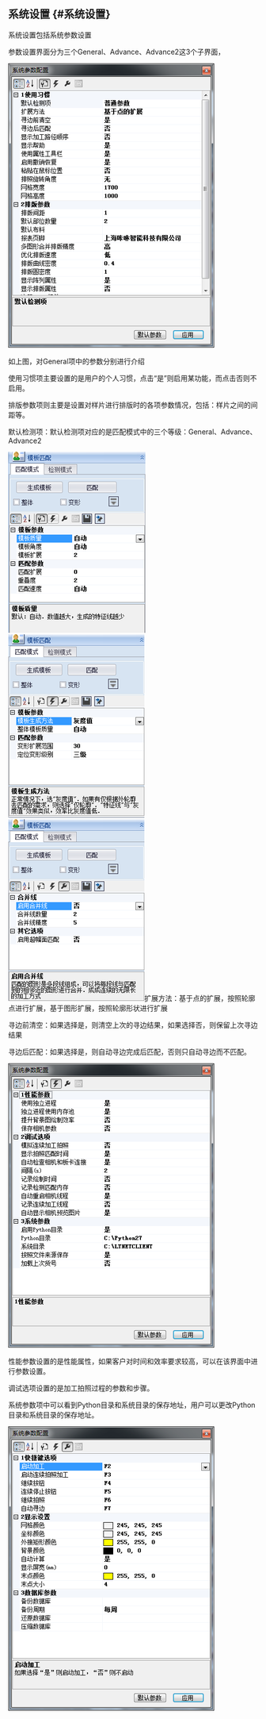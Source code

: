 ## 系统设置 {#系统设置}

系统设置包括系统参数设置

参数设置界面分为三个General、Advance、Advance2这3个子界面，

![](/assets/系统参数设置1.png)

如上图，对General项中的参数分别进行介绍

使用习惯项主要设置的是用户的个人习惯，点击“是”则启用某功能，而点击否则不启用。

排版参数项则主要是设置对样片进行排版时的各项参数情况，包括：样片之间的间距等。

默认检测项：默认检测项对应的是匹配模式中的三个等级：General、Advance、Advance2

![](/assets/默认检测项1.png)![](/assets/默认检测项2.png)![](/assets/默认检测项3.png)扩展方法：基于点的扩展，按照轮廓点进行扩展，基于图形扩展，按照轮廓形状进行扩展

寻边前清空：如果选择是，则清空上次的寻边结果，如果选择否，则保留上次寻边结果

寻边后匹配：如果选择是，则自动寻边完成后匹配，否则只自动寻边而不匹配。

![](/assets/系统参数设置2.png)

性能参数设置的是性能属性，如果客户对时间和效率要求较高，可以在该界面中进行参数设置。

调试选项设置的是加工拍照过程的参数和步骤。

系统参数项中可以看到Python目录和系统目录的保存地址，用户可以更改Python目录和系统目录的保存地址。

![](/assets/系统参数设置3.png)


